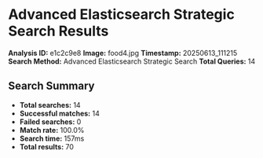# Advanced Elasticsearch Strategic Search Results

**Analysis ID:** e1c2c9e8
**Image:** food4.jpg
**Timestamp:** 20250613_111215
**Search Method:** Advanced Elasticsearch Strategic Search
**Total Queries:** 14

## Search Summary

- **Total searches:** 14
- **Successful matches:** 14
- **Failed searches:** 0
- **Match rate:** 100.0%
- **Search time:** 157ms
- **Total results:** 70

